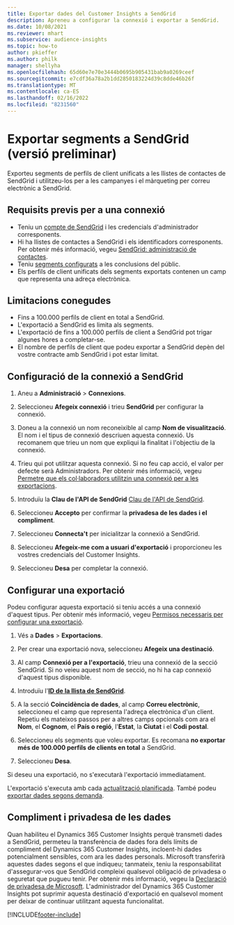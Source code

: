 ```yaml
---
title: Exportar dades del Customer Insights a SendGrid
description: Apreneu a configurar la connexió i exportar a SendGrid.
ms.date: 10/08/2021
ms.reviewer: mhart
ms.subservice: audience-insights
ms.topic: how-to
author: pkieffer
ms.author: philk
manager: shellyha
ms.openlocfilehash: 65d60e7e70e3444b0695b905431bab9a0269ceef
ms.sourcegitcommit: e7cdf36a78a2b1dd2850183224d39c8dde46b26f
ms.translationtype: MT
ms.contentlocale: ca-ES
ms.lasthandoff: 02/16/2022
ms.locfileid: "8231560"
---
```

# <a name="export-segments-to-sendgrid-preview"></a>Exportar segments a SendGrid (versió preliminar)

Exporteu segments de perfils de client unificats a les llistes de contactes de SendGrid i utilitzeu-los per a les campanyes i el màrqueting per correu electrònic a SendGrid. 

## <a name="prerequisites-for-a-connection"></a>Requisits previs per a una connexió

-   Teniu un [compte de SendGrid](https://sendgrid.com/) i les credencials d'administrador corresponents.
-   Hi ha llistes de contactes a SendGrid i els identificadors corresponents. Per obtenir més informació, vegeu [SendGrid: administració de contactes](https://sendgrid.com/docs/ui/managing-contacts/create-and-manage-contacts/#manage-contacts).
-   Teniu [segments configurats](segments.md) a les conclusions del públic.
-   Els perfils de client unificats dels segments exportats contenen un camp que representa una adreça electrònica.

## <a name="known-limitations"></a>Limitacions conegudes

- Fins a 100.000 perfils de client en total a SendGrid.
- L'exportació a SendGrid es limita als segments.
- L'exportació de fins a 100.000 perfils de client a SendGrid pot trigar algunes hores a completar-se. 
- El nombre de perfils de client que podeu exportar a SendGrid depèn del vostre contracte amb SendGrid i pot estar limitat.

## <a name="set-up-connection-to-sendgrid"></a>Configuració de la connexió a SendGrid

1. Aneu a **Administració** > **Connexions**.

1. Seleccioneu **Afegeix connexió** i trieu **SendGrid** per configurar la connexió.

1. Doneu a la connexió un nom reconeixible al camp **Nom de visualització**. El nom i el tipus de connexió descriuen aquesta connexió. Us recomanem que trieu un nom que expliqui la finalitat i l'objectiu de la connexió.

1. Trieu qui pot utilitzar aquesta connexió. Si no feu cap acció, el valor per defecte serà Administradors. Per obtenir més informació, vegeu [Permetre que els col·laboradors utilitzin una connexió per a les exportacions](connections.md#allow-contributors-to-use-a-connection-for-exports).

1. Introduïu la **Clau de l'API de SendGrid** [Clau de l'API de SendGrid](https://sendgrid.com/docs/ui/account-and-settings/api-keys/).

1. Seleccioneu **Accepto** per confirmar la **privadesa de les dades i el compliment**.

1. Seleccioneu **Connecta't** per inicialitzar la connexió a SendGrid.

1. Seleccioneu **Afegeix-me com a usuari d'exportació** i proporcioneu les vostres credencials del Customer Insights.

1. Seleccioneu **Desa** per completar la connexió.

## <a name="configure-an-export"></a>Configurar una exportació

Podeu configurar aquesta exportació si teniu accés a una connexió d'aquest tipus. Per obtenir més informació, vegeu [Permisos necessaris per configurar una exportació](export-destinations.md#set-up-a-new-export).

1. Vés a **Dades** > **Exportacions**.

1. Per crear una exportació nova, seleccioneu **Afegeix una destinació**.

1. Al camp **Connexió per a l'exportació**, trieu una connexió de la secció SendGrid. Si no veieu aquest nom de secció, no hi ha cap connexió d'aquest tipus disponible.

1. Introduïu l'**[ID de la llista de SendGrid](https://sendgrid.com/docs/ui/managing-contacts/create-and-manage-contacts/#manage-contacts)**.

1. A la secció **Coincidència de dades**, al camp **Correu electrònic**, seleccioneu el camp que representa l'adreça electrònica d'un client. Repetiu els mateixos passos per a altres camps opcionals com ara el **Nom**, el **Cognom**, el **País o regió**, l'**Estat**, la **Ciutat** i el **Codi postal**.

1. Seleccioneu els segments que voleu exportar. Es recomana **no exportar més de 100.000 perfils de clients en total** a SendGrid. 

1. Seleccioneu **Desa**.

Si deseu una exportació, no s'executarà l'exportació immediatament.

L'exportació s'executa amb cada [actualització planificada](system.md#schedule-tab). També podeu [exportar dades segons demanda](export-destinations.md#run-exports-on-demand). 

## <a name="data-privacy-and-compliance"></a>Compliment i privadesa de les dades

Quan habiliteu el Dynamics 365 Customer Insights perquè transmeti dades a SendGrid, permeteu la transferència de dades fora dels límits de compliment del Dynamics 365 Customer Insights, incloent-hi dades potencialment sensibles, com ara les dades personals. Microsoft transferirà aquestes dades segons el que indiqueu; tanmateix, teniu la responsabilitat d'assegurar-vos que SendGrid compleixi qualsevol obligació de privadesa o seguretat que pugueu tenir. Per obtenir més informació, vegeu la [Declaració de privadesa de Microsoft](https://go.microsoft.com/fwlink/?linkid=396732).
L'administrador del Dynamics 365 Customer Insights pot suprimir aquesta destinació d'exportació en qualsevol moment per deixar de continuar utilitzant aquesta funcionalitat.


[!INCLUDE[footer-include](../includes/footer-banner.md)]
